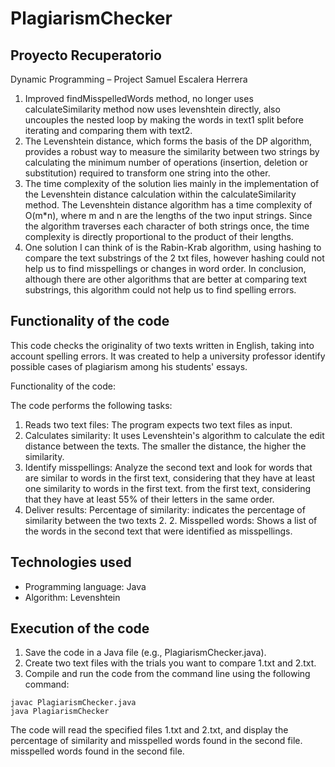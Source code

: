 # PlagiarismChecker

## Proyecto Recuperatorio
Dynamic Programming – Project
Samuel Escalera Herrera
1. Improved findMisspelledWords method, no longer uses calculateSimilarity method now uses levenshtein directly, also uncouples
the nested loop by making the words in text1 split before iterating and comparing them with text2.
2. The Levenshtein distance, which forms the basis of the DP algorithm, provides a robust way to measure the similarity 
between two strings by calculating the minimum number of operations (insertion, deletion or substitution) required to 
transform one string into the other.
3. The time complexity of the solution lies mainly in the implementation of the Levenshtein distance calculation within 
the calculateSimilarity method. The Levenshtein distance algorithm has a time complexity of O(m*n), where m and n are the 
lengths of the two input strings. Since the algorithm traverses each character of both strings once, the time complexity is 
directly proportional to the product of their lengths.
4. One solution I can think of is the Rabin-Krab algorithm, using hashing to compare the text substrings of the 2 txt 
files, however hashing could not help us to find misspellings or changes in word order. In conclusion, although there are 
other algorithms that are better at comparing text substrings, this algorithm could not help us to find spelling errors.


## Functionality of the code
This code checks the originality of two texts written in English, taking into account spelling errors.
It was created to help a university professor identify possible cases of plagiarism among his students' essays.

Functionality of the code:

The code performs the following tasks:
1. Reads two text files: The program expects two text files as input.
2. Calculates similarity: It uses Levenshtein's algorithm to calculate the edit distance between the texts.
   The smaller the distance, the higher the similarity.
3. Identify misspellings: Analyze the second text and look for words that are similar to words in the first text, considering that they have at least one similarity to words in the first text.
   from the first text, considering that they have at least 55% of their letters in the same order.
4. Deliver results:
   Percentage of similarity: indicates the percentage of similarity between the two texts 2.
    2. Misspelled words: Shows a list of the words in the second text that were identified as misspellings.

## Technologies used
- Programming language: Java
- Algorithm: Levenshtein

## Execution of the code

1. Save the code in a Java file (e.g., PlagiarismChecker.java).
2. Create two text files with the trials you want to compare 1.txt and 2.txt.
3. Compile and run the code from the command line using the following command:
```
javac PlagiarismChecker.java
java PlagiarismChecker
```
The code will read the specified files 1.txt and 2.txt, and display the percentage of similarity and misspelled words found in the second file.
misspelled words found in the second file.
